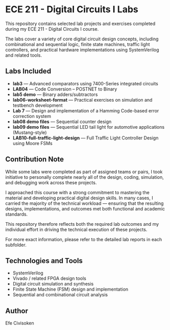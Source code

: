 # ECE 211 - Digital Circuits I Labs

This repository contains selected lab projects and exercises completed during my ECE 211 - Digital Circuits I course.

The labs cover a variety of core digital circuit design concepts, including combinational and sequential logic, finite state machines, traffic light controllers, and practical hardware implementations using SystemVerilog and related tools.

## Labs Included

- **lab3** — Advanced comparators using 7400-Series integrated circuits
- **LAB04** — Code Conversion – POSTNET to Binary
- **lab5 demo** — Binary adders/subtractors
- **lab06-worksheet-format** — Practical exercises on simulation and testbench development
- **Lab 7** — Design and implementation of a Hamming Code-based error correction system
- **lab08 demo files** — Sequential counter design
- **lab09 demo files** — Sequential LED tail light for automotive applications (Mustang-style)
- **LAB10-full-traffic-light-design** — Full Traffic Light Controller Design using Moore FSMs

## Contribution Note

While some labs were completed as part of assigned teams or pairs, I took initiative to personally complete nearly all of the design, coding, simulation, and debugging work across these projects.

I approached this course with a strong commitment to mastering the material and developing practical digital design skills. In many cases, I carried the majority of the technical workload — ensuring that the resulting designs, implementations, and outcomes met both functional and academic standards.

This repository therefore reflects both the required lab outcomes and my individual effort in driving the technical execution of these projects.

For more exact information, please refer to the detailed lab reports in each subfolder.

## Technologies and Tools

- SystemVerilog
- Vivado / related FPGA design tools
- Digital circuit simulation and synthesis
- Finite State Machine (FSM) design and implementation
- Sequential and combinational circuit analysis

## Author

Efe Civisoken
